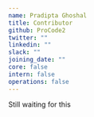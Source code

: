 ```yaml
---
name: Pradipta Ghoshal
title: Contributor
github: ProCode2
twitter: ""
linkedin: ""
slack: ""
joining_date: ""
core: false
intern: false
operations: false
---
```


Still waiting for this

